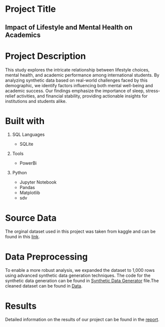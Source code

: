 # Project Title

## Impact of Lifestyle and Mental Health on Academics


# Project Description

This study explores the intricate relationship between lifestyle choices, mental health, and academic performance among international students. By analyzing synthetic data based on real-world challenges faced by this demographic, we identify factors influencing both mental well-being and academic success. Our findings emphasize the importance of sleep, stress-relief activities, and financial stability, providing actionable insights for institutions and students alike.

# Built with
1) SQL Languages
   * SQLite

2) Tools
   * PowerBi
   
3) Python
   * Jupyter Notebook
   * Pandas
   * Matplotlib
   * sdv

# Source Data

The orginal dataset used in this project was taken from kaggle and can be found in this [link](https://www.kaggle.com/datasets/willianoliveiragibin/student-mental). 

# Data Preprocessing

To enable a more robust analysis, we expanded the dataset to 1,000 rows using
advanced synthetic data generation techniques. The code for the synthetic data generation can be found in [Synthetic Data Generator](/Synthetic%20Data%20Generator.ipynb) file.The cleaned dataset can be found in [Data](/Data/).

# Results 

Detailed information on the results of our project can be found in the [report](/Final_Report.pdf).








